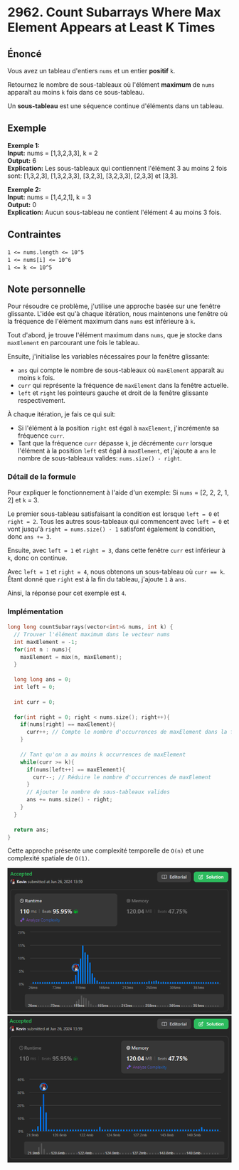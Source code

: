 # 2962. Count Subarrays Where Max Element Appears at Least K Times

## Énoncé

Vous avez un tableau d'entiers `nums` et un entier **positif** `k`.

Retournez le nombre de sous-tableaux où l'élément **maximum** de `nums` apparaît au moins `k` fois dans ce sous-tableau.

Un **sous-tableau** est une séquence continue d'éléments dans un tableau.

## Exemple

**Exemple 1:**  
**Input:** nums = [1,3,2,3,3], k = 2  
**Output:** 6  
**Explication:** Les sous-tableaux qui contiennent l'élément 3 au moins 2 fois sont: [1,3,2,3], [1,3,2,3,3], [3,2,3], [3,2,3,3], [2,3,3] et [3,3].

**Exemple 2:**  
**Input:** nums = [1,4,2,1], k = 3  
**Output:** 0  
**Explication:** Aucun sous-tableau ne contient l'élément 4 au moins 3 fois.

## Contraintes

`1 <= nums.length <= 10^5`  
`1 <= nums[i] <= 10^6`  
`1 <= k <= 10^5`

## Note personnelle

Pour résoudre ce problème, j'utilise une approche basée sur une fenêtre glissante. L'idée est qu'à chaque itération, nous maintenons une fenêtre où la fréquence de l'élément maximum dans `nums` est inférieure à `k`.

Tout d'abord, je trouve l'élément maximum dans `nums`, que je stocke dans `maxElement` en parcourant une fois le tableau.

Ensuite, j'initialise les variables nécessaires pour la fenêtre glissante:

- `ans` qui compte le nombre de sous-tableaux où `maxElement` apparaît au moins `k` fois.
- `curr` qui représente la fréquence de `maxElement` dans la fenêtre actuelle.
- `left` et `right` les pointeurs gauche et droit de la fenêtre glissante respectivement.

À chaque itération, je fais ce qui suit:

- Si l'élément à la position `right` est égal à `maxElement`, j'incrémente sa fréquence `curr`.
- Tant que la fréquence `curr` dépasse `k`, je décrémente `curr` lorsque l'élément à la position `left` est égal à `maxElement`, et j'ajoute a `ans` le nombre de sous-tableaux valides: `nums.size() - right`.

### Détail de la formule

Pour expliquer le fonctionnement à l'aide d'un exemple:
Si `nums` = [2, 2, 2, 1, 2] et `k` = 3.

Le premier sous-tableau satisfaisant la condition est lorsque `left = 0` et `right = 2`. Tous les autres sous-tableaux qui commencent avec `left = 0` et vont jusqu'à `right = nums.size() - 1` satisfont également la condition, donc `ans += 3`.

Ensuite, avec `left = 1` et `right = 3`, dans cette fenêtre `curr` est inférieur à `k`, donc on continue.

Avec `left = 1` et `right = 4`, nous obtenons un sous-tableau où `curr == k`. Étant donné que `right` est à la fin du tableau, j'ajoute `1` à `ans`.

Ainsi, la réponse pour cet exemple est `4`.

### Implémentation

```cpp
long long countSubarrays(vector<int>& nums, int k) {
  // Trouver l'élément maximum dans le vecteur nums
  int maxElement = -1;
  for(int n : nums){
    maxElement = max(n, maxElement);
  }

  long long ans = 0;
  int left = 0;

  int curr = 0;

  for(int right = 0; right < nums.size(); right++){
    if(nums[right] == maxElement){
      curr++; // Compte le nombre d'occurrences de maxElement dans la fenêtre actuelle
    }

    // Tant qu'on a au moins k occurrences de maxElement
    while(curr >= k){
      if(nums[left++] == maxElement){
        curr--; // Réduire le nombre d'occurrences de maxElement
      }
      // Ajouter le nombre de sous-tableaux valides
      ans += nums.size() - right;
    }
  }

  return ans;
}
```

Cette approche présente une complexité temporelle de `O(n)` et une complexité spatiale de `O(1)`.

<img src="./imgs/runtime.png"/>
<img src="./imgs/memory.png"/>
